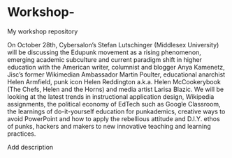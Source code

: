 Workshop-
=========

My workshop repository 

On October 28th, Cybersalon’s Stefan Lutschinger (Middlesex University) will be discussing the Edupunk movement as a rising phenomenon, emerging academic subculture and current paradigm shift in higher education with the American writer, columnist and blogger Anya Kamenetz, Jisc’s former Wikimedian Ambassador Martin Poulter, educational anarchist Helen Armfield, punk icon Helen Reddington a.k.a. Helen McCookerybook (The Chefs, Helen and the Horns) and media artist Larisa Blazic. We will be looking at the latest trends in instructional application design, Wikipedia assignments, the political economy of EdTech such as Google Classroom, the learnings of do-it-yourself education for punkademics, creative ways to avoid PowerPoint and how to apply the rebellious attitude and D.I.Y. ethos of punks, hackers and makers to new innovative teaching and learning practices.

Add description 
